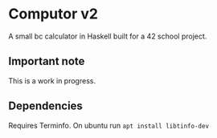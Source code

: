 # Computor v2
A small bc calculator in Haskell built for a 42 school project.

## Important note
This is a work in progress.

## Dependencies
Requires Terminfo.
On ubuntu run ```apt install libtinfo-dev```
